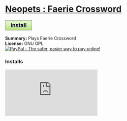 # [Neopets : Faerie Crossword](.)

[![Install](../../resources/image/install_button.jpg)](../../../../raw/master/scripts/Neopets_Faerie_Crossword/76450.user.js)

**Summary:** Plays Faerie Crossword<br />
**License:** GNU GPL<br />
[![PayPal - The safer, easier way to pay online!](https://www.paypalobjects.com/en_US/i/btn/btn_donate_SM.gif "PayPal - The safer, easier way to pay online!")](http://goo.gl/Fv19S)


### Installs
![Daily installs](http://gm.wesley.eti.br/count.php?id=scripts/scripts/Neopets_Faerie_Crossword/76450.user.js&type=image)
